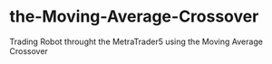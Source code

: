 # the-Moving-Average-Crossover
Trading Robot throught the MetraTrader5 using the Moving Average Crossover
